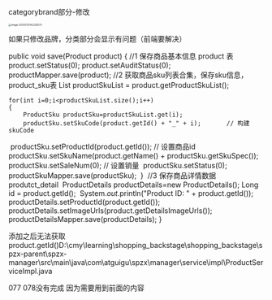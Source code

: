 



categorybrand部分-修改

<img src="C:\Users\chenm\AppData\Roaming\Typora\typora-user-images\image-20250112142226570.png" alt="image-20250112142226570" style="zoom:33%;" />

如果只修改品牌，分类部分会显示有问题（前端要解决）







public void save(Product product) {
    //1 保存商品基本信息 product 表
    product.setStatus(0);
    product.setAuditStatus(0);
    productMapper.save(product);
    //2 获取商品sku列表合集，保存sku信息，product_sku表
    List<ProductSku> productSkuList = product.getProductSkuList();
    
    for(int i=0;i<productSkuList.size();i++)
    {
        ProductSku productSku=productSkuList.get(i);
        productSku.setSkuCode(product.getId() + "_" + i);       // 构建skuCode

​        productSku.setProductId(product.getId());               // 设置商品id
​        productSku.setSkuName(product.getName() + productSku.getSkuSpec());
​        productSku.setSaleNum(0);                               // 设置销量
​        productSku.setStatus(0);
​        productSkuMapper.save(productSku);
​    }
​    //3 保存商品详情数据 produtct_detail
​    ProductDetails productDetails=new ProductDetails();
​    Long id = product.getId();
​    System.*out*.println("Product ID: " + product.getId());
​    productDetails.setProductId(product.getId());
​    productDetails.setImageUrls(product.getDetailsImageUrls());
​    productDetailsMapper.save(productDetails);
}

添加之后无法获取product.getId()D:\cmy\learning\shopping_backstage\shopping_backstage\spzx-parent\spzx-manager\src\main\java\com\atguigu\spzx\manager\service\impl\ProductServiceImpl.java





077 078没有完成 因为需要用到前面的内容